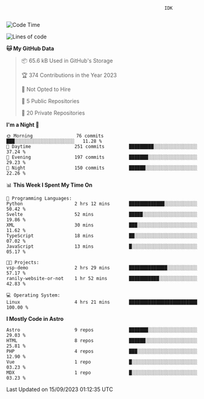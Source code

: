 ```text
                                                          IDK
                                       
```

<!--START_SECTION:waka-->
![Code Time](http://img.shields.io/badge/Code%20Time-39%20hrs%2050%20mins-blue)

![Lines of code](https://img.shields.io/badge/From%20Hello%20World%20I%27ve%20Written-154.7%20thousand%20lines%20of%20code-blue)

**🐱 My GitHub Data** 

> 📦 65.6 kB Used in GitHub's Storage 
 > 
> 🏆 374 Contributions in the Year 2023
 > 
> 🚫 Not Opted to Hire
 > 
> 📜 5 Public Repositories 
 > 
> 🔑 20 Private Repositories 
 > 
**I'm a Night 🦉** 

```text
🌞 Morning                76 commits          ███░░░░░░░░░░░░░░░░░░░░░░   11.28 % 
🌆 Daytime                251 commits         █████████░░░░░░░░░░░░░░░░   37.24 % 
🌃 Evening                197 commits         ███████░░░░░░░░░░░░░░░░░░   29.23 % 
🌙 Night                  150 commits         ██████░░░░░░░░░░░░░░░░░░░   22.26 % 
```


📊 **This Week I Spent My Time On** 

```text
💬 Programming Languages: 
Python                   2 hrs 12 mins       █████████████░░░░░░░░░░░░   50.42 % 
Svelte                   52 mins             █████░░░░░░░░░░░░░░░░░░░░   19.86 % 
XML                      30 mins             ███░░░░░░░░░░░░░░░░░░░░░░   11.62 % 
TypeScript               18 mins             ██░░░░░░░░░░░░░░░░░░░░░░░   07.02 % 
JavaScript               13 mins             █░░░░░░░░░░░░░░░░░░░░░░░░   05.17 % 

🐱‍💻 Projects: 
vsp-demo                 2 hrs 29 mins       ██████████████░░░░░░░░░░░   57.17 % 
ranily-website-or-not    1 hr 52 mins        ███████████░░░░░░░░░░░░░░   42.83 % 

💻 Operating System: 
Linux                    4 hrs 21 mins       █████████████████████████   100.00 % 
```

**I Mostly Code in Astro** 

```text
Astro                    9 repos             ███████░░░░░░░░░░░░░░░░░░   29.03 % 
HTML                     8 repos             ██████░░░░░░░░░░░░░░░░░░░   25.81 % 
PHP                      4 repos             ███░░░░░░░░░░░░░░░░░░░░░░   12.90 % 
Vue                      1 repo              █░░░░░░░░░░░░░░░░░░░░░░░░   03.23 % 
MDX                      1 repo              █░░░░░░░░░░░░░░░░░░░░░░░░   03.23 % 
```




 Last Updated on 15/09/2023 01:12:35 UTC
<!--END_SECTION:waka-->
